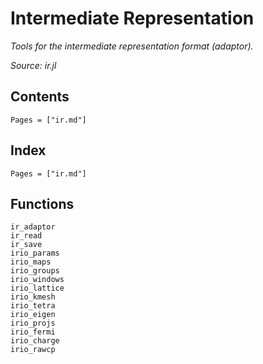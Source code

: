 # Intermediate Representation

*Tools for the intermediate representation format (adaptor).*

*Source: ir.jl*

## Contents

```@contents
Pages = ["ir.md"]
```

## Index

```@index
Pages = ["ir.md"]
```

## Functions

```@docs
ir_adaptor
ir_read
ir_save
irio_params
irio_maps
irio_groups
irio_windows
irio_lattice
irio_kmesh
irio_tetra
irio_eigen
irio_projs
irio_fermi
irio_charge
irio_rawcp
```
